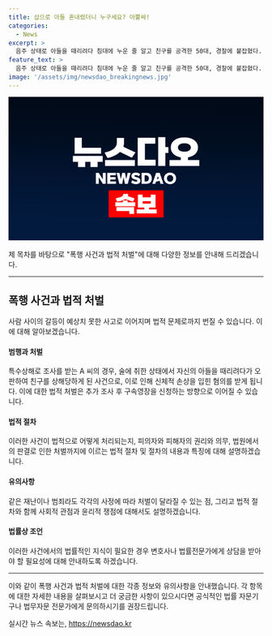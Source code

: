 ```yaml
---
title: 삽으로 아들 혼내렸더니 누구세요? 아뿔싸!
categories:
  - News
excerpt: >
  음주 상태로 아들을 때리려다 침대에 누운 줄 알고 친구를 공격한 50대, 경찰에 붙잡혔다. 아들과 말다툼 끝에 삽을 들고 집으로 온 A씨는 침대에 누워 있는 줄 알고 삽을 휘둘렀으나, 피해자는 아들 친구였다. 현재 피해자는 병원 치료 중이며 A 씨에 대한 추가 조사 후 구속 영장을 신청할 예정이다.
feature_text: >
  음주 상태로 아들을 때리려다 침대에 누운 줄 알고 친구를 공격한 50대, 경찰에 붙잡혔다. 아들과 말다툼 끝에 삽을 들고 집으로 온 A씨는 침대에 누워 있는 줄 알고 삽을 휘둘렀으나, 피해자는 아들 친구였다. 현재 피해자는 병원 치료 중이며 A 씨에 대한 추가 조사 후 구속 영장을 신청할 예정이다.
image: '/assets/img/newsdao_breakingnews.jpg'
---
```


<p><img src="/assets/img/newsdao_breakingnews.jpg" alt="implanttips 속보" /></p>

<p>제 목차를 바탕으로 "폭행 사건과 법적 처벌"에 대해 다양한 정보를 안내해 드리겠습니다.</p>

<hr />

<h2 data-ke-size="size26">폭행 사건과 법적 처벌</h2>

<p>사람 사이의 갈등이 예상치 못한 사고로 이어지며 법적 문제로까지 번질 수 있습니다. 이에 대해 알아보겠습니다.</p>

<h4>범행과 처벌</h4>

<p>특수상해로 조사를 받는 A 씨의 경우, 술에 취한 상태에서 자신의 아들을 때리려다가 오판하여 친구를 상해당하게 된 사건으로, 이로 인해 신체적 손상을 입힌 혐의를 받게 됩니다. 이에 대한 법적 처벌은 추가 조사 후 구속영장을 신청하는 방향으로 이어질 수 있습니다.</p>

<h4>법적 절차</h4>

<p>이러한 사건이 법적으로 어떻게 처리되는지, 피의자와 피해자의 권리와 의무, 법원에서의 판결로 인한 처벌까지에 이르는 법적 절차 및 절차의 내용과 특징에 대해 설명하겠습니다.</p>

<h4>유의사항</h4>

<p>같은 재난이나 범죄라도 각각의 사정에 따라 처벌이 달라질 수 있는 점, 그리고 법적 절차와 함께 사회적 관점과 윤리적 쟁점에 대해서도 설명하겠습니다.</p>

<h4>법률상 조언</h4>

<p>이러한 사건에서의 법률적인 지식이 필요한 경우 변호사나 법률전문가에게 상담을 받아야 할 필요성에 대해 안내하도록 하겠습니다.</p>

<hr />

<p>이와 같이 폭행 사건과 법적 처벌에 대한 각종 정보와 유의사항을 안내했습니다. 각 항목에 대한 자세한 내용을 살펴보시고 더 궁금한 사항이 있으시다면 공식적인 법률 자문기구나 법무자문 전문가에게 문의하시기를 권장드립니다.</p>
실시간 뉴스 속보는, <a href="https://newsdao.kr" rel="dofollow">https://newsdao.kr</a>


